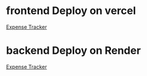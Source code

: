 # frontend Deploy on vercel

[Expense Tracker](https://expense-tracker-rho-eight-80.vercel.app/)


# backend Deploy on Render

[Expense Tracker](https://expense-tracker-pwvu.onrender.com)
